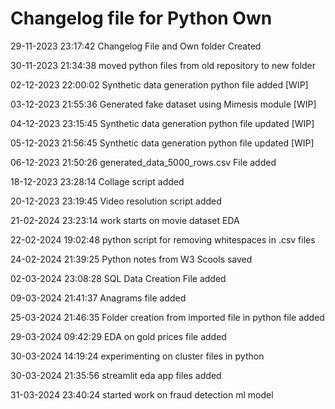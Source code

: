 # Changelog file for Python Own

29-11-2023 23:17:42 Changelog File and Own folder Created

30-11-2023 21:34:38 moved python files from old repository to new folder

02-12-2023 22:00:02 Synthetic data generation python file added [WIP]

03-12-2023 21:55:36 Generated fake dataset using Mimesis module [WIP]

04-12-2023 23:15:45 Synthetic data generation python file updated [WIP]

05-12-2023 21:56:45 Synthetic data generation python file updated [WIP]

06-12-2023 21:50:26 generated_data_5000_rows.csv File added

18-12-2023 23:28:14 Collage script added

20-12-2023 23:19:45 Video resolution script added

21-02-2024 23:23:14 work starts on movie dataset EDA

22-02-2024 19:02:48 python script for removing whitespaces in .csv files

24-02-2024 21:39:25 Python notes from W3 Scools saved

02-03-2024 23:08:28 SQL Data Creation File added

09-03-2024 21:41:37 Anagrams file added

25-03-2024 21:46:35 Folder creation from imported file in python file added

29-03-2024 09:42:29 EDA on gold prices file added

30-03-2024 14:19:24 experimenting on cluster files in python

30-03-2024 21:35:56 streamlit eda app files added

31-03-2024 23:40:24 started work on fraud detection ml model
